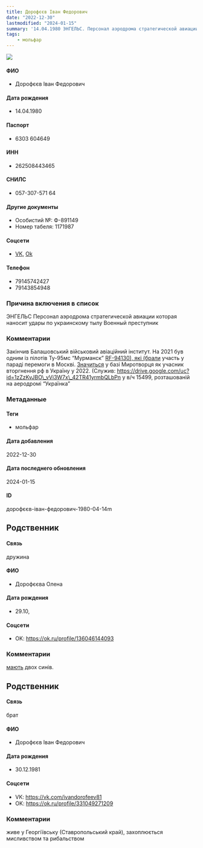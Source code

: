 ```yaml
---
title: Дорофєєв Іван Федорович
date: "2022-12-30"
lastmodified: "2024-01-15"
summary: '14.04.1980 ЭНГЕЛЬС. Персонал аэродрома стратегической авиации которая наносит удары по украинскому тылу. Военный преступник.'
tags: 
    - мольфар
---
```

<!--# pp1-->
<!--## Фигурант-->
<!--### Личные данные-->
<!--#### Фото-->
![](https://molfar.com/images/optimized/person-placeholder.jpg)
#### ФИО
- Дорофєєв Іван Федорович
#### Дата рождения
- 14.04.1980
#### Паспорт
- 6303 604649
#### ИНН
- 262508443465
#### СНИЛС
- 057-307-571 64
#### Другие документы
- Особистий №: Ф-891149
- Номер табеля: 1171987
#### Соцсети
- [VK](https://vk.com/id387505712), [Ok](https://ok.ru/profile/139739401381)
#### Телефон
- 79145742427
- 79143854948
### Причина включения в список
ЭНГЕЛЬС
Персонал аэродрома стратегической авиации которая наносит удары по украинскому тылу
Военный преступник
### Комментарии
Закінчив Балашовський військовий авіаційний інститут. На 2021 був одним із пілотів Ту-95мс “Мурманск” [RF-94130), які (брали](https://dzen.ru/media/id/5d179bb659872900ad7b3406/dva-neponiatnyh-momenta-v-parade-pobedy-60994a244461ec746c178d75?utm_referer=www.google.com&sso_failed=blocked&uuid=20282b23-169b-44d6-8708-0279fe4a662f) участь у параді перемоги в Москві. [Значиться](https://myrotvorets.center/criminal/dorofeev-ivan-fedorovich/) у базі Миротворця як учасник вторгнення рф в Україну у 2022. (Служив: https://drive.google.com/uc?id=1zZzKvJBO\_vVi3W7x\_42TR41yrmbQLbPn у в/ч 15499, розташованій на аеродромі “Українка”
### Метаданные
#### Теги
- мольфар
#### Дата добавления
2022-12-30
#### Дата последнего обновления
2024-01-15
#### ID
дорофєєв-іван-федорович-1980-04-14m
## Родственник
<!--### Личные данные-->
#### Связь
дружина
#### ФИО
- Дорофєєва Олена
#### Дата рождения
- 29.10,
#### Соцсети
- OK: <https://ok.ru/profile/136046144093>
### Комментарии
[мають](https://drive.google.com/uc?id=14SH-_3wn-bo75Z_MDFZinZ4aKpjhBtM2) двох синів.
## Родственник
<!--### Личные данные-->
#### Связь
брат
#### ФИО
- Дорофєєв Іван Федорович
#### Дата рождения
- 30.12.1981
#### Соцсети
- VK: <https://vk.com/ivandorofeev81>
- OK: <https://ok.ru/profile/331049271209>
### Комментарии
живе у Георгіївську (Ставропольський край), захоплюється мисливством та рибальством
<!--## END;-->
